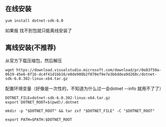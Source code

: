## 在线安装
```
yum install dotnet-sdk-6.0
```

如果报 找不到包就只能离线安装了

## 离线安装(不推荐)
从官方下载压缩包，然后解压
```
wget https://download.visualstudio.microsoft.com/download/pr/0e83f50a-0619-45e6-8f16-dc4f41d1bb16/e0de908b2f070ef9e7e3b6ddea9d268c/dotnet-sdk-6.0.302-linux-x64.tar.gz
```

配置环境变量（好像是一次性的，不知道为什么过一会dotnet --info 就用不了了）
```
DOTNET_FILE=dotnet-sdk-6.0.302-linux-x64.tar.gz
export DOTNET_ROOT=$(pwd)/.dotnet

mkdir -p "$DOTNET_ROOT" && tar zxf "$DOTNET_FILE" -C "$DOTNET_ROOT"

export PATH=$PATH:$DOTNET_ROOT
```